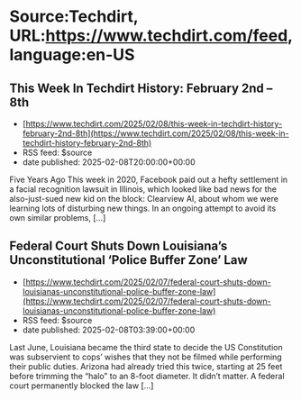 # Source:Techdirt, URL:https://www.techdirt.com/feed, language:en-US

## This Week In Techdirt History: February 2nd – 8th
 - [https://www.techdirt.com/2025/02/08/this-week-in-techdirt-history-february-2nd-8th](https://www.techdirt.com/2025/02/08/this-week-in-techdirt-history-february-2nd-8th)
 - RSS feed: $source
 - date published: 2025-02-08T20:00:00+00:00

Five Years Ago This week in 2020, Facebook paid out a hefty settlement in a facial recognition lawsuit in Illinois, which looked like bad news for the also-just-sued new kid on the block: Clearview AI, about whom we were learning lots of disturbing new things. In an ongoing attempt to avoid its own similar problems, [&#8230;]

## Federal Court Shuts Down Louisiana’s Unconstitutional ‘Police Buffer Zone’ Law
 - [https://www.techdirt.com/2025/02/07/federal-court-shuts-down-louisianas-unconstitutional-police-buffer-zone-law](https://www.techdirt.com/2025/02/07/federal-court-shuts-down-louisianas-unconstitutional-police-buffer-zone-law)
 - RSS feed: $source
 - date published: 2025-02-08T03:39:00+00:00

Last June, Louisiana became the third state to decide the US Constitution was subservient to cops&#8217; wishes that they not be filmed while performing their public duties. Arizona had already tried this twice, starting at 25 feet before trimming the &#8220;halo&#8221; to an 8-foot diameter. It didn&#8217;t matter. A federal court permanently blocked the law [&#8230;]

